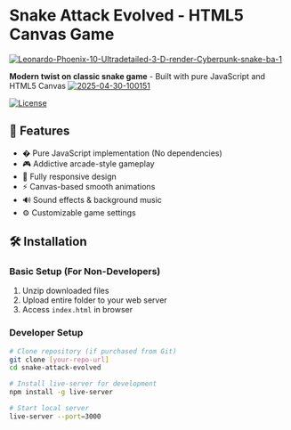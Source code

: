 # Snake Attack Evolved - HTML5 Canvas Game

<a href="https://ibb.co/rhmzk26"><img src="https://i.ibb.co/pTxM2jz/Leonardo-Phoenix-10-Ultradetailed-3-D-render-Cyberpunk-snake-ba-1.jpg" alt="Leonardo-Phoenix-10-Ultradetailed-3-D-render-Cyberpunk-snake-ba-1" border="0"></a>

**Modern twist on classic snake game** - Built with pure JavaScript and HTML5 Canvas
<a href="https://ibb.co/0R0j973L"><img src="https://i.ibb.co/0R0j973L/2025-04-30-100151.png" alt="2025-04-30-100151" border="0"></a>

[![License](https://img.shields.io/badge/License-ThemeForest%20Regular-blue?style=for-the-badge)](https://themeforest.net)

## 🚀 Features

- � Pure JavaScript implementation (No dependencies)
- 🎮 Addictive arcade-style gameplay
- 📱 Fully responsive design
- ⚡ Canvas-based smooth animations
- 🔊 Sound effects & background music
- ⚙️ Customizable game settings

## 🛠️ Installation

### Basic Setup (For Non-Developers)
1. Unzip downloaded files
2. Upload entire folder to your web server
3. Access `index.html` in browser

### Developer Setup
```bash
# Clone repository (if purchased from Git)
git clone [your-repo-url]
cd snake-attack-evolved

# Install live-server for development
npm install -g live-server

# Start local server
live-server --port=3000
